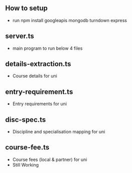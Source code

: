 ## How to setup
- run npm install googleapis mongodb turndown express

## server.ts
- main program to run below 4 files

## details-extraction.ts
- Course details for uni

## entry-requirement.ts
- Entry requirements for uni

## disc-spec.ts
- Discipline and specialisation mapping for uni

## course-fee.ts
- Course fees (local & partner) for uni
- Still Working